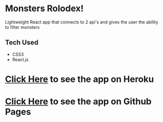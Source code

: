 # Monsters Rolodex!

Lightweight React app that connects to 2 api's and gives the user the ability to filter monsters 

## Tech Used

- CSS3
- React.js



# [Click Here](https://monster-rolo.herokuapp.com/) to see the app on Heroku
# [Click Here](https://decibullz.github.io/monster-rolodex/) to see the app on Github Pages
